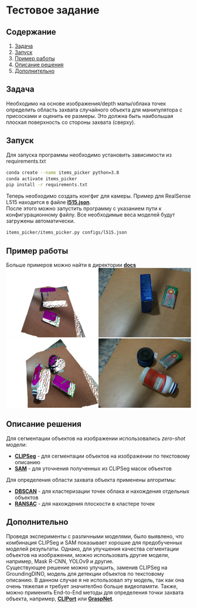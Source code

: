 # Тестовое задание

## Содержание
1. [Задача](#Задача)
2. [Запуск](#Запуск)
3. [Пример работы](#Пример-работы)
4. [Описание решения](#Описание-решения)
5. [Дополнительно](#Дополнительно)

## Задача
Необходимо на основе изображения/depth мапы/облака точек определить область захвата случайного объекта для манипулятора с присосками и оценить ее размеры. Это должна быть наибольшая плоская поверхность со стороны захвата (сверху).  

## Запуск
Для запуска программы необходимо установить зависимости из requirements.txt
```bash
conda create --name items_picker python=3.8
conda activate items_picker
pip install -r requirements.txt
```
Теперь необходимо создать конгфиг для камеры. Пример для RealSense L515 находится в файле [**l515.json**](/configs/l515.json).  
После этого можно запустить программу с указанием пути к конфигурационному файлу.
Все необходимые веса моделей будут загружены автоматически.
```bash
items_picker/items_picker.py configs/l515.json
```

## Пример работы
Больше примеров можно найти в директории [**docs**](/docs)
![image](/docs/example_3.png)
![image](/docs/example_4.png)

## Описание решения
Для сегментации объектов на изображении использовались *zero-shot* модели:
- [**CLIPSeg**](https://github.com/timojl/clipseg) - для сегментации объектов на изображении по текстовому описанию
- [**SAM**](https://github.com/facebookresearch/segment-anything/tree/main) - для уточнения полученных из CLIPSeg масок объектов

Для определения области захвата объекта применены алгоритмы:
- [**DBSCAN**](https://scikit-learn.org/stable/modules/generated/sklearn.cluster.DBSCAN.html) - для кластеризации точек облака и нахождения отдельных объектов
- [**RANSAC**](https://scikit-learn.org/stable/modules/generated/sklearn.linear_model.RANSACRegressor.html) - для нахождения плоскости в кластере точек

## Дополнительно
Проведя эксперименты с различными моделями, было выявлено, что комбинация CLIPSeg и SAM показывает хорошие для предобученных моделей результаты. Однако, для улучшения качества сегментации объектов на изображении, можно использовать другие модели, например, Mask R-CNN, YOLOv9 и другие.  
Существующее решение можно улучшить, заменив CLIPSeg на GroundingDINO, модель для детекции объектов по текстовому описанию. В данном случае я не использовал эту модель, так как она очень тяжелая и требует значителбно больше видеопамяти. 
Также, можно применить End-to-End методы для определения точки захвата объекта, например, [**CLIPort**](https://cliport.github.io/) или [**GraspNet**](https://github.com/graspnet/graspnetAPI).
